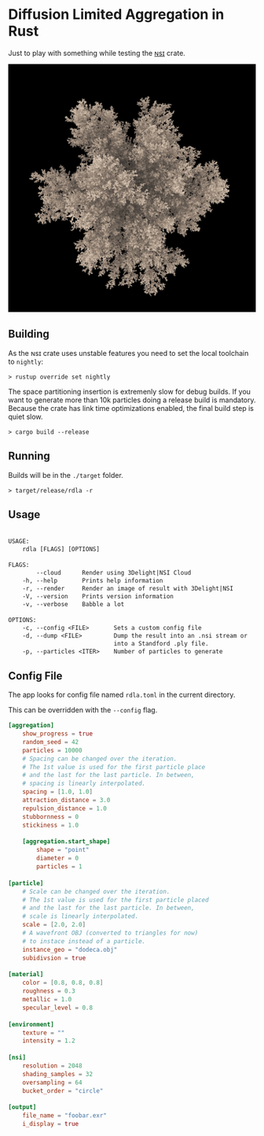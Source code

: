 # Diffusion Limited Aggregation in Rust

Just to play with something while testing the [ɴsɪ](https://crates.io/crates/nsi) crate.

![Result of rendering with 3Delight|NSI from within the tool](dla.jpg)

## Building

As the ɴsɪ crate uses unstable features you need to set the local toolchain to `nightly`:

```console
> rustup override set nightly
```

The space partitioning insertion is extremenly slow for debug builds.
If you want to generate more than 10k particles doing a release build is mandatory.
Because the crate has link time optimizations enabled, the final build step is quiet slow.

```console
> cargo build --release
```

## Running

Builds will be in the `./target` folder.

```console
> target/release/rdla -r
```

## Usage

```usage

USAGE:
    rdla [FLAGS] [OPTIONS]

FLAGS:
        --cloud      Render using 3Delight|NSI Cloud
    -h, --help       Prints help information
    -r, --render     Render an image of result with 3Delight|NSI
    -V, --version    Prints version information
    -v, --verbose    Babble a lot

OPTIONS:
    -c, --config <FILE>       Sets a custom config file
    -d, --dump <FILE>         Dump the result into an .nsi stream or
                              into a Standford .ply file.
    -p, --particles <ITER>    Number of particles to generate
```

## Config File

The app looks for config file named `rdla.toml` in the current
directory.

This can be overridden with the `--config` flag.

```toml
[aggregation]
    show_progress = true
    random_seed = 42
    particles = 10000
    # Spacing can be changed over the iteration.
    # The 1st value is used for the first particle place
    # and the last for the last particle. In between,
    # spacing is linearly interpolated.
    spacing = [1.0, 1.0]
    attraction_distance = 3.0
    repulsion_distance = 1.0
    stubbornness = 0
    stickiness = 1.0

    [aggregation.start_shape]
        shape = "point"
        diameter = 0
        particles = 1

[particle]
    # Scale can be changed over the iteration.
    # The 1st value is used for the first particle placed
    # and the last for the last particle. In between,
    # scale is linearly interpolated.
    scale = [2.0, 2.0]
    # A wavefront OBJ (converted to triangles for now)
    # to instace instead of a particle.
    instance_geo = "dodeca.obj"
    subidivsion = true

[material]
    color = [0.8, 0.8, 0.8]
    roughness = 0.3
    metallic = 1.0
    specular_level = 0.8

[environment]
    texture = ""
    intensity = 1.2

[nsi]
    resolution = 2048
    shading_samples = 32
    oversampling = 64
    bucket_order = "circle"

[output]
    file_name = "foobar.exr"
    i_display = true
```

